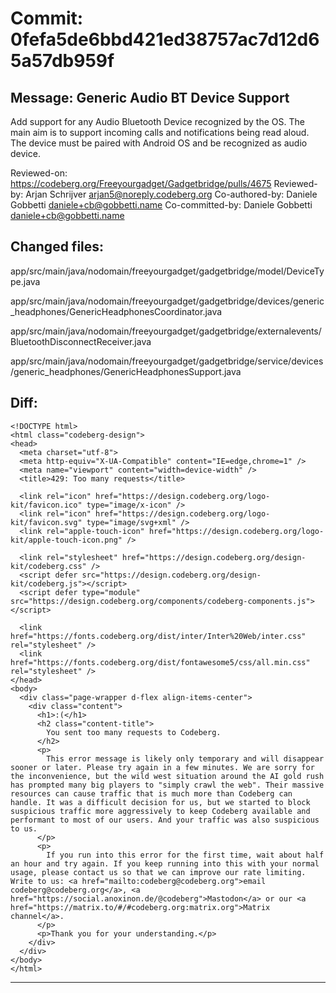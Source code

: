 # Commit: 0fefa5de6bbd421ed38757ac7d12d65a57db959f
## Message: Generic Audio BT Device Support

Add support for any Audio Bluetooth Device recognized by the OS. The main aim is to support incoming calls and notifications being read aloud.
The device must be paired with Android OS and be recognized as audio device.

Reviewed-on: https://codeberg.org/Freeyourgadget/Gadgetbridge/pulls/4675
Reviewed-by: Arjan Schrijver <arjan5@noreply.codeberg.org>
Co-authored-by: Daniele Gobbetti <daniele+cb@gobbetti.name>
Co-committed-by: Daniele Gobbetti <daniele+cb@gobbetti.name>
## Changed files:
app/src/main/java/nodomain/freeyourgadget/gadgetbridge/model/DeviceType.java

app/src/main/java/nodomain/freeyourgadget/gadgetbridge/devices/generic_headphones/GenericHeadphonesCoordinator.java

app/src/main/java/nodomain/freeyourgadget/gadgetbridge/externalevents/BluetoothDisconnectReceiver.java

app/src/main/java/nodomain/freeyourgadget/gadgetbridge/service/devices/generic_headphones/GenericHeadphonesSupport.java

## Diff:
```
<!DOCTYPE html>
<html class="codeberg-design">
<head>
  <meta charset="utf-8">
  <meta http-equiv="X-UA-Compatible" content="IE=edge,chrome=1" />
  <meta name="viewport" content="width=device-width" />
  <title>429: Too many requests</title>
  
  <link rel="icon" href="https://design.codeberg.org/logo-kit/favicon.ico" type="image/x-icon" />
  <link rel="icon" href="https://design.codeberg.org/logo-kit/favicon.svg" type="image/svg+xml" />
  <link rel="apple-touch-icon" href="https://design.codeberg.org/logo-kit/apple-touch-icon.png" />

  <link rel="stylesheet" href="https://design.codeberg.org/design-kit/codeberg.css" />
  <script defer src="https://design.codeberg.org/design-kit/codeberg.js"></script>
  <script defer type="module" src="https://design.codeberg.org/components/codeberg-components.js"></script>

  <link href="https://fonts.codeberg.org/dist/inter/Inter%20Web/inter.css" rel="stylesheet" />
  <link href="https://fonts.codeberg.org/dist/fontawesome5/css/all.min.css" rel="stylesheet" />
</head>
<body>
  <div class="page-wrapper d-flex align-items-center"> 
    <div class="content">
      <h1>:(</h1>
      <h2 class="content-title">
        You sent too many requests to Codeberg.
      </h2>
      <p>
        This error message is likely only temporary and will disappear sooner or later. Please try again in a few minutes. We are sorry for the inconvenience, but the wild west situation around the AI gold rush has prompted many big players to "simply crawl the web". Their massive resources can cause traffic that is much more than Codeberg can handle. It was a difficult decision for us, but we started to block suspicious traffic more aggressively to keep Codeberg available and performant to most of our users. And your traffic was also suspicious to us.
      </p>
      <p>
        If you run into this error for the first time, wait about half an hour and try again. If you keep running into this with your normal usage, please contact us so that we can improve our rate limiting. Write to us: <a href="mailto:codeberg@codeberg.org">email codeberg@codeberg.org</a>, <a href="https://social.anoxinon.de/@codeberg">Mastodon</a> or our <a href="https://matrix.to/#/#codeberg.org:matrix.org">Matrix channel</a>.
      </p>
      <p>Thank you for your understanding.</p>
    </div>
  </div>
</body>
</html>
```
-----------------------------------
